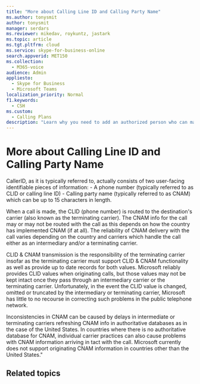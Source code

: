 ```yaml
---
title: "More about Calling Line ID and Calling Party Name"
ms.author: tonysmit
author: tonysmit
manager: serdars
ms.reviewer: mikedav, roykuntz, jastark
ms.topic: article
ms.tgt.pltfrm: cloud
ms.service: skype-for-business-online
search.appverid: MET150
ms.collection: 
  - M365-voice
audience: Admin
appliesto: 
  - Skype for Business
  - Microsoft Teams
localization_priority: Normal
f1.keywords:
  - CSH
ms.custom: 
  - Calling Plans
description: "Learn why you need to add an authorized person who can make changes to the account when you use the New Local Number Port Order wizard."
---
```


# More about Calling Line ID and Calling Party Name

CallerID, as it is typically referred to, actually consists of two user-facing identifiable pieces of information:
    - A phone number (typically referred to as CLID or calling line ID) 
    - Calling party name (typically referred to as CNAM) which can be up to 15 characters in length. 

When a call is made, the CLID (phone number) is routed to the destination's carrier (also known as the terminating carrier). The CNAM info for the call may or may not be routed with the call as this depends on how the country has implemented CNAM (if at all). The reliability of CNAM delivery with the call varies depending on the country and carriers which handle the call either as an intermediary and/or a terminating carrier. 

CLID & CNAM transmission is the responsibility of the terminating carrier insofar as the terminating carrier must support CLID & CNAM functionality as well as provide up to date records for both values. Microsoft reliably provides CLID values when originating calls, but those values may not be kept intact once they pass through an intermediary carrier or the terminating carrier. Unfortunately, in the event the CLID value is changed, omitted or truncated by the intermediary or terminating carrier, Microsoft has little to no recourse in correcting such problems in the public telephone network.

Inconsistencies in CNAM can be caused by delays in intermediate or terminating carriers refreshing CNAM info in authoritative databases as in the case of the United States. In countries where there is no authoritative database for CNAM, individual carrier practices can also cause problems with CNAM information arriving in tact with the call. Microsoft currently does not support originating CNAM information in countries other than the United States."

## Related topics


